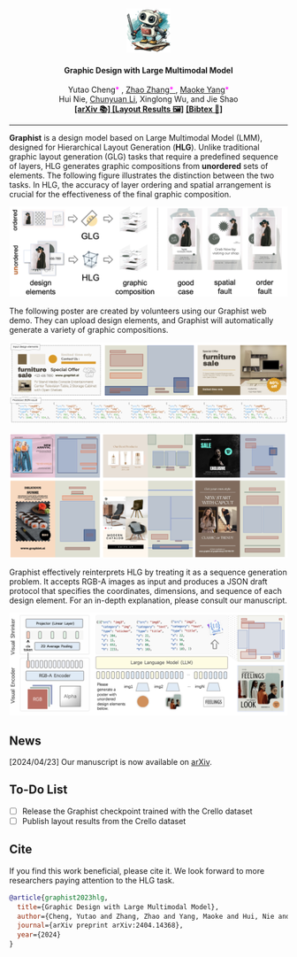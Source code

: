 <!-- PROJECT LOGO -->
<br />
<p align="center">
  <a href="#">
<img src="_repo/logo_mj_fg_bg.png" alt="Logo" width="80"></a>
  <h4 align="center">Graphic Design with Large Multimodal Model</h4>
    <p align="center">  
    Yutao Cheng<font color="magenta">*</font>  , <a href="https://zhaozhang.net/"> Zhao Zhang<font color="magenta">*</font> </a> , <a href="https://dblp.org/pid/210/5108.html">Maoke Yang</a><font color="magenta">*</font> 
    <br />
    Hui Nie, <a href="https://chunyuan.li/">Chunyuan Li</a>, Xinglong Wu, and Jie Shao
    <br />
    <a href="http://arxiv.org/abs/2404.14368"><strong> [arXiv 📚] </strong></a>
    <a href="#"><strong> [Layout Results 🖼️]</strong></a>
    <a href="#bib"><strong> [Bibtex 🔗] </strong></a>
    <br />
  </p>
</p>


***
**Graphist** is a design model based on Large Multimodal Model (LMM), designed for Hierarchical Layout Generation (**HLG**). Unlike traditional graphic layout generation (GLG) tasks that require a predefined sequence of layers, HLG generates graphic compositions from **unordered** sets of elements. The following figure illustrates the distinction between the two tasks. In HLG, the accuracy of layer ordering and spatial arrangement is crucial for the effectiveness of the final graphic composition.


<p align="center"> <img src="_repo/hlg.png" alt="shikra_case_1" style="zoom: 80%;" /></p>

 The following poster are created by volunteers using our Graphist web demo. They can upload design elements, and Graphist will automatically generate a variety of graphic compositions.
<p align="center"> <img src="_repo/one_case.png" alt="shikra_case_1" style="zoom: 80%;" /></p>
<p align="center"> <img src="_repo/cases.png" alt="shikra_case_1" style="zoom: 80%;" /></p>


Graphist effectively reinterprets HLG by treating it as a sequence generation problem. It accepts RGB-A images as input and produces a JSON draft protocol that specifies the coordinates, dimensions, and sequence of each design element. For an in-depth explanation, please consult our manuscript.



<p align="center"> <img src="_repo/pipeline.png" alt="shikra_case_1" style="zoom: 80%;" /></p>





## News
[2024/04/23]  Our manuscript is now available on <a href="http://arxiv.org/abs/2404.14368">arXiv</a>.

## To-Do List
- [ ] Release the Graphist checkpoint trained with the Crello dataset
- [ ] Publish layout results from the Crello dataset

## Cite
 <p id="bib">If you find this work beneficial, please cite it. We look forward to more researchers paying attention to the HLG task. </p>

```bibtex
@article{graphist2023hlg,
  title={Graphic Design with Large Multimodal Model},
  author={Cheng, Yutao and Zhang, Zhao and Yang, Maoke and Hui, Nie and Li, Chunyuan and Wu, Xinglong and Shao, Jie},
  journal={arXiv preprint arXiv:2404.14368},
  year={2024}
}
```